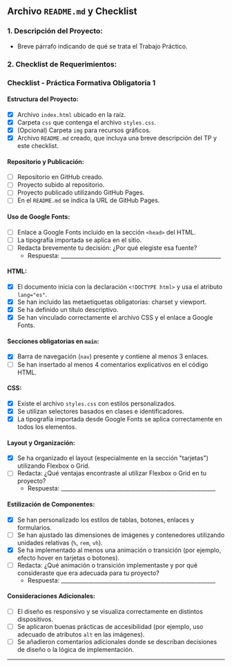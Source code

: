 ## Archivo `README.md` y Checklist

### 1. Descripción del Proyecto:
- Breve párrafo indicando de qué se trata el Trabajo Práctico.

### 2. Checklist de Requerimientos:

### Checklist - Práctica Formativa Obligatoria 1

#### Estructura del Proyecto:
- [x] Archivo `index.html` ubicado en la raíz.
- [x] Carpeta `css` que contenga el archivo `styles.css`.
- [x] (Opcional) Carpeta `img` para recursos gráficos.
- [x] Archivo `README.md` creado, que incluya una breve descripción del TP y este checklist.

#### Repositorio y Publicación:
- [ ] Repositorio en GitHub creado.
- [ ] Proyecto subido al repositorio.
- [ ] Proyecto publicado utilizando GitHub Pages.
- [ ] En el `README.md` se indica la URL de GitHub Pages.

#### Uso de Google Fonts:
- [ ] Enlace a Google Fonts incluido en la sección `<head>` del HTML.
- [ ] La tipografía importada se aplica en el sitio.
- [ ] Redacta brevemente tu decisión: ¿Por qué elegiste esa fuente?
    - Respuesta: __________________________________________________________

#### HTML:
- [x] El documento inicia con la declaración `<!DOCTYPE html>` y usa el atributo `lang="es"`.
- [x] Se han incluido las metaetiquetas obligatorias: charset y viewport.
- [x] Se ha definido un título descriptivo.
- [x] Se han vinculado correctamente el archivo CSS y el enlace a Google Fonts.

#### Secciones obligatorias en `main`:
- [x] Barra de navegación (`nav`) presente y contiene al menos 3 enlaces.
- [ ] Se han insertado al menos 4 comentarios explicativos en el código HTML.

#### CSS:
- [x] Existe el archivo `styles.css` con estilos personalizados.
- [x] Se utilizan selectores basados en clases e identificadores.
- [x] La tipografía importada desde Google Fonts se aplica correctamente en todos los elementos.

#### Layout y Organización:
- [x] Se ha organizado el layout (especialmente en la sección "tarjetas") utilizando Flexbox o Grid.
- [ ] Redacta: ¿Qué ventajas encontraste al utilizar Flexbox o Grid en tu proyecto?
    - Respuesta: ________________________________________________________

#### Estilización de Componentes:
- [x] Se han personalizado los estilos de tablas, botones, enlaces y formularios.
- [ ] Se han ajustado las dimensiones de imágenes y contenedores utilizando unidades relativas (`%`, `rem`, `vh`).
- [x] Se ha implementado al menos una animación o transición (por ejemplo, efecto hover en tarjetas o botones).
- [ ] Redacta: ¿Qué animación o transición implementaste y por qué consideraste que era adecuada para tu proyecto?
    - Respuesta: ________________________________________________________

#### Consideraciones Adicionales:
- [ ] El diseño es responsivo y se visualiza correctamente en distintos dispositivos.
- [ ] Se aplicaron buenas prácticas de accesibilidad (por ejemplo, uso adecuado de atributos `alt` en las imágenes).
- [ ] Se añadieron comentarios adicionales donde se describan decisiones de diseño o la lógica de implementación.

---